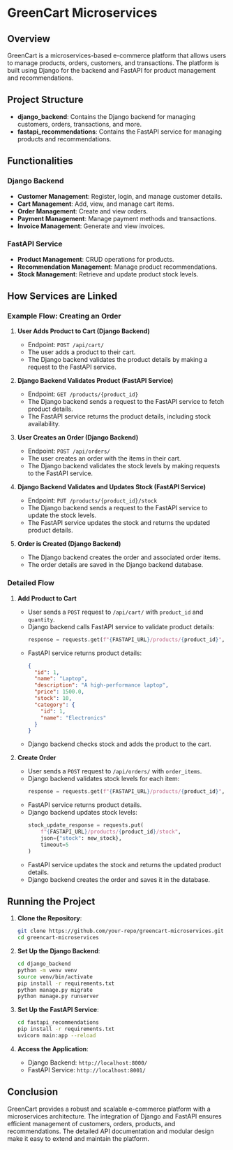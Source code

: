 # GreenCart Microservices

## Overview

GreenCart is a microservices-based e-commerce platform that allows users to manage products, orders, customers, and transactions. The platform is built using Django for the backend and FastAPI for product management and recommendations.

## Project Structure

- **django_backend**: Contains the Django backend for managing customers, orders, transactions, and more.
- **fastapi_recommendations**: Contains the FastAPI service for managing products and recommendations.

## Functionalities

### Django Backend

- **Customer Management**: Register, login, and manage customer details.
- **Cart Management**: Add, view, and manage cart items.
- **Order Management**: Create and view orders.
- **Payment Management**: Manage payment methods and transactions.
- **Invoice Management**: Generate and view invoices.

### FastAPI Service

- **Product Management**: CRUD operations for products.
- **Recommendation Management**: Manage product recommendations.
- **Stock Management**: Retrieve and update product stock levels.

## How Services are Linked

### Example Flow: Creating an Order

1. **User Adds Product to Cart (Django Backend)**

   - Endpoint: `POST /api/cart/`
   - The user adds a product to their cart.
   - The Django backend validates the product details by making a request to the FastAPI service.

2. **Django Backend Validates Product (FastAPI Service)**

   - Endpoint: `GET /products/{product_id}`
   - The Django backend sends a request to the FastAPI service to fetch product details.
   - The FastAPI service returns the product details, including stock availability.

3. **User Creates an Order (Django Backend)**

   - Endpoint: `POST /api/orders/`
   - The user creates an order with the items in their cart.
   - The Django backend validates the stock levels by making requests to the FastAPI service.

4. **Django Backend Validates and Updates Stock (FastAPI Service)**

   - Endpoint: `PUT /products/{product_id}/stock`
   - The Django backend sends a request to the FastAPI service to update the stock levels.
   - The FastAPI service updates the stock and returns the updated product details.

5. **Order is Created (Django Backend)**
   - The Django backend creates the order and associated order items.
   - The order details are saved in the Django backend database.

### Detailed Flow

1. **Add Product to Cart**

   - User sends a `POST` request to `/api/cart/` with `product_id` and `quantity`.
   - Django backend calls FastAPI service to validate product details:
     ```python
     response = requests.get(f"{FASTAPI_URL}/products/{product_id}", timeout=5)
     ```
   - FastAPI service returns product details:
     ```json
     {
       "id": 1,
       "name": "Laptop",
       "description": "A high-performance laptop",
       "price": 1500.0,
       "stock": 10,
       "category": {
         "id": 1,
         "name": "Electronics"
       }
     }
     ```
   - Django backend checks stock and adds the product to the cart.

2. **Create Order**
   - User sends a `POST` request to `/api/orders/` with `order_items`.
   - Django backend validates stock levels for each item:
     ```python
     response = requests.get(f"{FASTAPI_URL}/products/{product_id}", timeout=5)
     ```
   - FastAPI service returns product details.
   - Django backend updates stock levels:
     ```python
     stock_update_response = requests.put(
         f"{FASTAPI_URL}/products/{product_id}/stock",
         json={"stock": new_stock},
         timeout=5
     )
     ```
   - FastAPI service updates the stock and returns the updated product details.
   - Django backend creates the order and saves it in the database.

## Running the Project

1. **Clone the Repository**:

   ```bash
   git clone https://github.com/your-repo/greencart-microservices.git
   cd greencart-microservices
   ```

2. **Set Up the Django Backend**:

   ```bash
   cd django_backend
   python -m venv venv
   source venv/bin/activate
   pip install -r requirements.txt
   python manage.py migrate
   python manage.py runserver
   ```

3. **Set Up the FastAPI Service**:

   ```bash
   cd fastapi_recommendations
   pip install -r requirements.txt
   uvicorn main:app --reload
   ```

4. **Access the Application**:
   - Django Backend: `http://localhost:8000/`
   - FastAPI Service: `http://localhost:8001/`

## Conclusion

GreenCart provides a robust and scalable e-commerce platform with a microservices architecture. The integration of Django and FastAPI ensures efficient management of customers, orders, products, and recommendations. The detailed API documentation and modular design make it easy to extend and maintain the platform.
